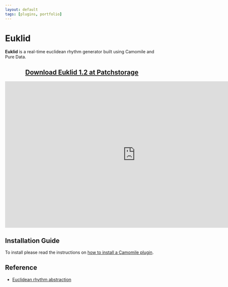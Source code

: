 ```yaml
---
layout: default
tags: [plugins, portfolio]
---
```

# Euklid

**Euklid** is a real-time euclidean rhythm generator built using Camomile and Pure Data.

<center><p><h2><a href="https://patchstorage.com/euklid"> Download Euklid 1.2 at Patchstorage </a></h2></p></center>

<p><div class="video-container"><iframe width="853" height="480" src="https://www.youtube.com/embed/MIk4-UJoH38" frameborder="0" allowfullscreen></iframe></div></p>

## Installation Guide
To install please read the instructions on [how to install a Camomile plugin](https://github.com/pierreguillot/Camomile/wiki/How-to-install-plugins).

## Reference
* [Euclidean rhythm abstraction](https://forum.pdpatchrepo.info/topic/5968/euclidean-rhythm-abstraction)
